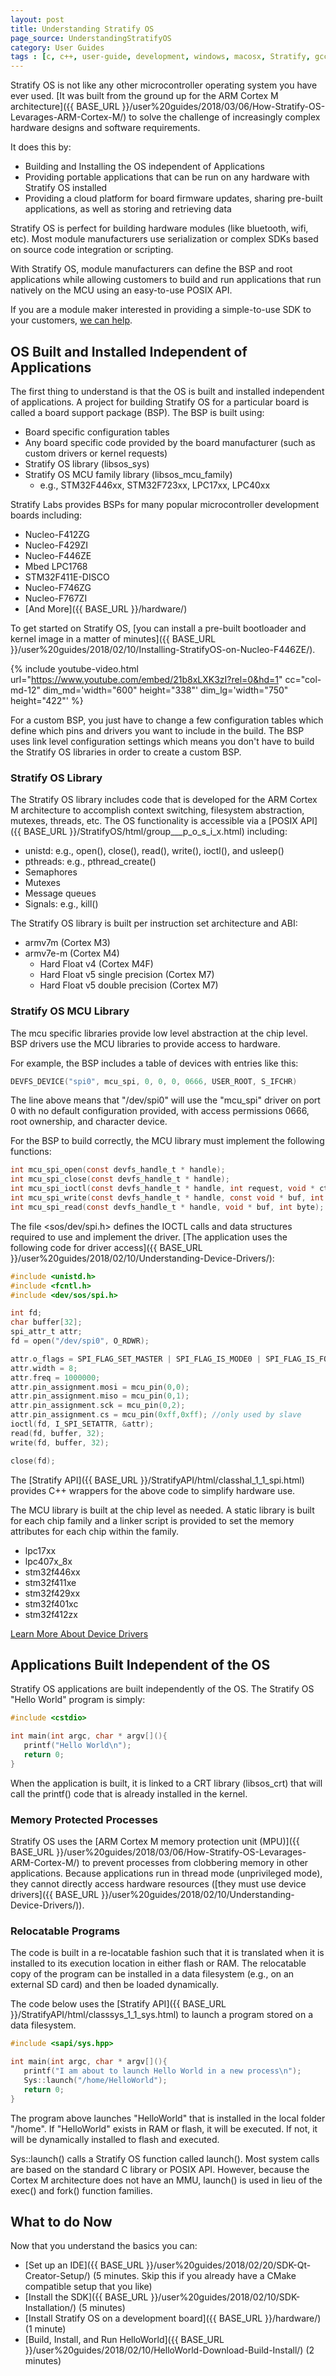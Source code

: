 ```yaml
---
layout: post
title: Understanding Stratify OS
page_source: UnderstandingStratifyOS
category: User Guides
tags : [c, c++, user-guide, development, windows, macosx, Stratify, gcc]
---
```



Stratify OS is not like any other microcontroller operating system you have ever used. [It was built from the ground up for the ARM Cortex M architecture]({{ BASE_URL }}/user%20guides/2018/03/06/How-Stratify-OS-Levarages-ARM-Cortex-M/) to solve the challenge of increasingly complex hardware designs and software requirements. 

It does this by:

- Building and Installing the OS independent of Applications
- Providing portable applications that can be run on any hardware with Stratify OS installed
- Providing a cloud platform for board firmware updates, sharing pre-built applications, as well as storing and retrieving data

<div class="alert alert-info">
<p>
Stratify OS is perfect for building hardware modules (like bluetooth, wifi, etc). Most module manufacturers use serialization or complex SDKs based on source code integration or scripting.
</p>
<p>
With Stratify OS, module manufacturers can define the BSP and root applications while allowing customers to build and run applications that run natively on the MCU using an easy-to-use POSIX API.
</p>
<p>
If you are a module maker interested in providing a simple-to-use SDK to your customers, <a href="{{ BASE_URL }}/contact-us">we can help</a>.
</p>
</div>

## OS Built and Installed Independent of Applications

The first thing to understand is that the OS is built and installed independent of applications. A project for building Stratify OS for a particular board is called a board support package (BSP). The BSP is built using:

- Board specific configuration tables
- Any board specific code provided by the board manufacturer (such as custom drivers or kernel requests)
- Stratify OS library (libsos_sys)
- Stratify OS MCU family library (libsos_mcu_family) 
  - e.g., STM32F446xx, STM32F723xx, LPC17xx, LPC40xx

Stratify Labs provides BSPs for many popular microcontroller development boards including:

- Nucleo-F412ZG
- Nucleo-F429ZI
- Nucleo-F446ZE
- Mbed LPC1768
- STM32F411E-DISCO
- Nucleo-F746ZG
- Nucleo-F767ZI
- [And More]({{ BASE_URL }}/hardware/)

To get started on Stratify OS, [you can install a pre-built bootloader and kernel image in a matter of minutes]({{ BASE_URL }}/user%20guides/2018/02/10/Installing-StratifyOS-on-Nucleo-F446ZE/).

{% include youtube-video.html
	url="https://www.youtube.com/embed/21b8xLXK3zI?rel=0&hd=1"
    cc="col-md-12"
	dim_md='width="600" height="338"'
	dim_lg='width="750" height="422"'
%}

For a custom BSP, you just have to change a few configuration tables which define which pins and drivers you want to include in the build. The BSP uses link level configuration settings which means you don't have to build the Stratify OS libraries in order to create a custom BSP.

### Stratify OS Library

The Stratify OS library includes code that is developed for the ARM Cortex M architecture to accomplish context switching, filesystem abstraction, mutexes, threads, etc. The OS functionality is accessible via a [POSIX API]({{ BASE_URL }}/StratifyOS/html/group___p_o_s_i_x.html) including:

- unistd: e.g., open(), close(), read(), write(), ioctl(), and usleep()
- pthreads: e.g., pthread_create()
- Semaphores
- Mutexes
- Message queues
- Signals: e.g., kill()

The Stratify OS library is built per instruction set architecture and ABI:

- armv7m (Cortex M3)
- armv7e-m (Cortex M4)
  - Hard Float v4 (Cortex M4F)
  - Hard Float v5 single precision (Cortex M7)
  - Hard Float v5 double precision (Cortex M7)

### Stratify OS MCU Library

The mcu specific libraries provide low level abstraction at the chip level. BSP drivers use the MCU libraries to provide access to hardware.

For example, the BSP includes a table of devices with entries like this:

```c
DEVFS_DEVICE("spi0", mcu_spi, 0, 0, 0, 0666, USER_ROOT, S_IFCHR)
```

The line above means that "/dev/spi0" will use the "mcu_spi" driver on port 0 with no default configuration provided, with access permissions 0666, root ownership, and character device.

For the BSP to build correctly, the MCU library must implement the following functions:

```c
int mcu_spi_open(const devfs_handle_t * handle);
int mcu_spi_close(const devfs_handle_t * handle);
int mcu_spi_ioctl(const devfs_handle_t * handle, int request, void * ctl);
int mcu_spi_write(const devfs_handle_t * handle, const void * buf, int nbyte);
int mcu_spi_read(const devfs_handle_t * handle, void * buf, int byte);
```

The file <sos/dev/spi.h> defines the IOCTL calls and data structures required to use and implement the driver. [The application uses the following code for driver access]({{ BASE_URL }}/user%20guides/2018/02/10/Understanding-Device-Drivers/):

```c
#include <unistd.h>
#include <fcntl.h>
#include <dev/sos/spi.h>

int fd;
char buffer[32];
spi_attr_t attr;
fd = open("/dev/spi0", O_RDWR);

attr.o_flags = SPI_FLAG_SET_MASTER | SPI_FLAG_IS_MODE0 | SPI_FLAG_IS_FORMAT_SPI;
attr.width = 8;
attr.freq = 1000000;
attr.pin_assignment.mosi = mcu_pin(0,0);
attr.pin_assignment.miso = mcu_pin(0,1);
attr.pin_assignment.sck = mcu_pin(0,2);
attr.pin_assignment.cs = mcu_pin(0xff,0xff); //only used by slave
ioctl(fd, I_SPI_SETATTR, &attr);
read(fd, buffer, 32);
write(fd, buffer, 32);

close(fd);
```

The [Stratify API]({{ BASE_URL }}/StratifyAPI/html/classhal_1_1_spi.html) provides C++ wrappers for the above code to simplify hardware use.

The MCU library is built at the chip level as needed. A static library is built for each chip family and a linker script is provided to set the memory attributes for each chip within the family.

- lpc17xx
- lpc407x_8x
- stm32f446xx
- stm32f411xe
- stm32f429xx
- stm32f401xc
- stm32f412zx

<a class="btn btn-default" href="{{ BASE_URL }}/user%20guides/2018/02/10/Understanding-Device-Drivers/">Learn More About Device Drivers</a>

## Applications Built Independent of the OS

Stratify OS applications are built independently of the OS. The Stratify OS "Hello World" program is simply:

```c
#include <cstdio>

int main(int argc, char * argv[](){
   printf("Hello World\n");
   return 0;
}
```
When the application is built, it is linked to a CRT library (libsos_crt) that will call the printf() code that is already installed in the kernel. 

### Memory Protected Processes

Stratify OS uses the [ARM Cortex M memory protection unit (MPU)]({{ BASE_URL }}/user%20guides/2018/03/06/How-Stratify-OS-Levarages-ARM-Cortex-M/) to prevent processes from clobbering memory in other applications. Because applications run in thread mode (unprivileged mode), they cannot directly access hardware resources ([they must use device drivers]({{ BASE_URL }}/user%20guides/2018/02/10/Understanding-Device-Drivers/)).

### Relocatable Programs

The code is built in a re-locatable fashion such that it is translated when it is installed to its execution location in either flash or RAM. The relocatable copy of the program can be installed in a data filesystem (e.g., on an external SD card) and then be loaded dynamically.

The code below uses the [Stratify API]({{ BASE_URL }}/StratifyAPI/html/classsys_1_1_sys.html) to launch a program stored on a data filesystem.

```c
#include <sapi/sys.hpp>

int main(int argc, char * argv[](){
   printf("I am about to launch Hello World in a new process\n");
   Sys::launch("/home/HelloWorld");
   return 0;
}
```

The program above launches "HelloWorld" that is installed in the local folder "/home". If "HelloWorld" exists in RAM or flash, it will be executed. If not, it will be dynamically installed to flash and executed. 

Sys::launch() calls a Stratify OS function called launch(). Most system calls are based on the standard C library or POSIX API. However, because the Cortex M architecture does not have an MMU, launch() is used in lieu of the exec() and fork() function families.

## What to do Now

Now that you understand the basics you can:

- [Set up an IDE]({{ BASE_URL }}/user%20guides/2018/02/20/SDK-Qt-Creator-Setup/) (5 minutes. Skip this if you already have a CMake compatible setup that you like)
- [Install the SDK]({{ BASE_URL }}/user%20guides/2018/02/10/SDK-Installation/) (5 minutes)
- [Install Stratify OS on a development board]({{ BASE_URL }}/hardware/) (1 minute)
- [Build, Install, and Run HelloWorld]({{ BASE_URL }}/user%20guides/2018/02/10/HelloWorld-Download-Build-Install/) (2 minutes)



